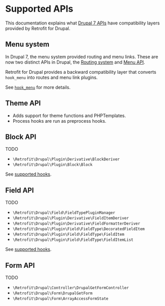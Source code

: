 # Supported APIs

This documentation explains what [Drupal 7 APIs](https://www.drupal.org/docs/7/api) have compatibility layers provided
by Retrofit for Drupal.

## Menu system

In Drupal 7, the menu system provided routing and menu links. These are now two distinct APIs in Drupal,
the [Routing system](https://www.drupal.org/docs/drupal-apis/routing-system) and [Menu API](https://www.drupal.org/docs/drupal-apis/menu-api).

Retrofit for Drupal provides a backward compatibility layer that converts `hook_menu` into routes and menu link plugins.

See [`hook_menu`](supported-hooks.md#hook_menu) for more details.

## Theme API

* Adds support for theme functions and PHPTemplates.
* Process hooks are run as preprocess hooks.

## Block API

TODO

- `\Retrofit\Drupal\Plugin\Derivative\BlockDeriver`
- `\Retrofit\Drupal\Plugin\Block\Block`

See [supported hooks](supported-hooks.md#block-hooks).

## Field API

TODO

- `\Retrofit\Drupal\Field\FieldTypePluginManager`
- `\Retrofit\Drupal\Plugin\Derivative\FieldItemDeriver`
- `\Retrofit\Drupal\Plugin\Derivative\FieldFormatterDeriver`
- `\Retrofit\Drupal\Plugin\Field\FieldType\DecoratedFieldItem`
- `\Retrofit\Drupal\Plugin\Field\FieldType\FieldItem`
- `\Retrofit\Drupal\Plugin\Field\FieldType\FieldItemList`

See [supported hooks](supported-hooks.md#field-hooks).

## Form API

TODO

* `\Retrofit\Drupal\Controller\DrupalGetFormController`
* `\Retrofit\Drupal\Form\DrupalGetForm`
* `\Retrofit\Drupal\Form\ArrayAccessFormState`
